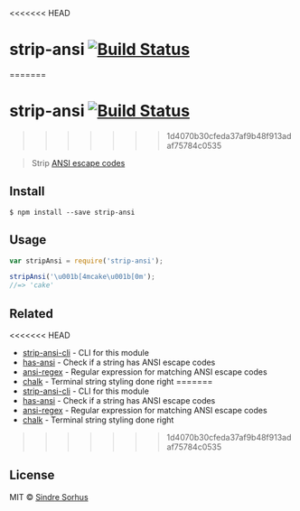 <<<<<<< HEAD
# strip-ansi [![Build Status](https://travis-ci.org/sindresorhus/strip-ansi.svg?branch=master)](https://travis-ci.org/sindresorhus/strip-ansi)
=======
# strip-ansi [![Build Status](https://travis-ci.org/chalk/strip-ansi.svg?branch=master)](https://travis-ci.org/chalk/strip-ansi)
>>>>>>> 1d4070b30cfeda37af9b48f913adaf75784c0535

> Strip [ANSI escape codes](http://en.wikipedia.org/wiki/ANSI_escape_code)


## Install

```
$ npm install --save strip-ansi
```


## Usage

```js
var stripAnsi = require('strip-ansi');

stripAnsi('\u001b[4mcake\u001b[0m');
//=> 'cake'
```


## Related

<<<<<<< HEAD
- [strip-ansi-cli](https://github.com/sindresorhus/strip-ansi-cli) - CLI for this module
- [has-ansi](https://github.com/sindresorhus/has-ansi) - Check if a string has ANSI escape codes
- [ansi-regex](https://github.com/sindresorhus/ansi-regex) - Regular expression for matching ANSI escape codes
- [chalk](https://github.com/sindresorhus/chalk) - Terminal string styling done right
=======
- [strip-ansi-cli](https://github.com/chalk/strip-ansi-cli) - CLI for this module
- [has-ansi](https://github.com/chalk/has-ansi) - Check if a string has ANSI escape codes
- [ansi-regex](https://github.com/chalk/ansi-regex) - Regular expression for matching ANSI escape codes
- [chalk](https://github.com/chalk/chalk) - Terminal string styling done right
>>>>>>> 1d4070b30cfeda37af9b48f913adaf75784c0535


## License

MIT © [Sindre Sorhus](http://sindresorhus.com)
